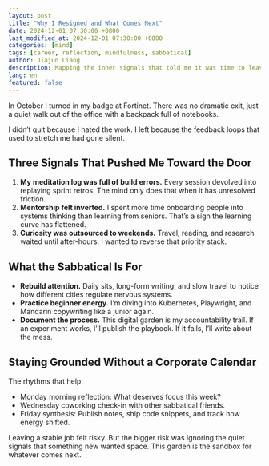 ```yaml
---
layout: post
title: "Why I Resigned and What Comes Next"
date: 2024-12-01 07:30:00 +0800
last_modified_at: 2024-12-01 07:30:00 +0800
categories: [mind]
tags: [career, reflection, mindfulness, sabbatical]
author: Jiajun Liang
description: Mapping the inner signals that told me it was time to leave my QA role and design a curiosity-led sabbatical.
lang: en
featured: false
---
```


In October I turned in my badge at Fortinet. There was no dramatic exit, just a quiet walk out of the office with a backpack full of notebooks.

I didn’t quit because I hated the work. I left because the feedback loops that used to stretch me had gone silent.

## Three Signals That Pushed Me Toward the Door

1. **My meditation log was full of build errors.** Every session devolved into replaying sprint retros. The mind only does that when it has unresolved friction.
2. **Mentorship felt inverted.** I spent more time onboarding people into systems thinking than learning from seniors. That’s a sign the learning curve has flattened.
3. **Curiosity was outsourced to weekends.** Travel, reading, and research waited until after-hours. I wanted to reverse that priority stack.

## What the Sabbatical Is For

- **Rebuild attention.** Daily sits, long-form writing, and slow travel to notice how different cities regulate nervous systems.
- **Practice beginner energy.** I’m diving into Kubernetes, Playwright, and Mandarin copywriting like a junior again.
- **Document the process.** This digital garden is my accountability trail. If an experiment works, I’ll publish the playbook. If it fails, I’ll write about the mess.

## Staying Grounded Without a Corporate Calendar

The rhythms that help:

- Monday morning reflection: What deserves focus this week?
- Wednesday coworking check-in with other sabbatical friends.
- Friday synthesis: Publish notes, ship code snippets, and track how energy shifted.

Leaving a stable job felt risky. But the bigger risk was ignoring the quiet signals that something new wanted space. This garden is the sandbox for whatever comes next.
